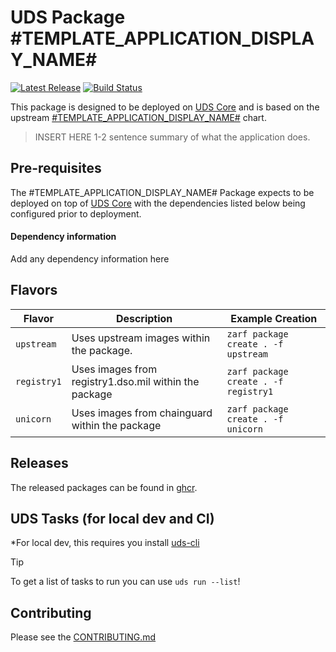 # UDS Package #TEMPLATE_APPLICATION_DISPLAY_NAME#

[![Latest Release](https://img.shields.io/github/v/release/uds-packages/uds-package-#TEMPLATE_APPLICATION_NAME#)](https://github.com/uds-packages/uds-package-#TEMPLATE_APPLICATION_NAME#/releases)
[![Build Status](https://img.shields.io/github/actions/workflow/status/uds-packages/uds-package-#TEMPLATE_APPLICATION_NAME#/tag-and-release.yaml)](https://github.com/uds-packages/uds-package-#TEMPLATE_APPLICATION_NAME#/actions/workflows/tag-and-release.yaml)

This package is designed to be deployed on [UDS Core](https://github.com/defenseunicorns/uds-core) and is based on the upstream [#TEMPLATE_APPLICATION_DISPLAY_NAME#](#TEMPLATE_CHART_REPO#) chart.

> INSERT HERE 1-2 sentence summary of what the application does.

## Pre-requisites

The #TEMPLATE_APPLICATION_DISPLAY_NAME# Package expects to be deployed on top of [UDS Core](https://github.com/defenseunicorns/uds-core) with the dependencies listed below being configured prior to deployment.

#### Dependency information

Add any dependency information here

## Flavors

| Flavor | Description | Example Creation |
| ------ | ----------- | ---------------- |
| `upstream` | Uses upstream images within the package. | `zarf package create . -f upstream` |
| `registry1` | Uses images from registry1.dso.mil within the package | `zarf package create . -f registry1` |
| `unicorn` | Uses images from chainguard within the package | `zarf package create . -f unicorn` |

## Releases

The released packages can be found in [ghcr](https://github.com/uds-packages/uds-package-#TEMPLATE_APPLICATION_NAME#/pkgs/container/packages%2Fuds%2F#TEMPLATE_APPLICATION_NAME#).

## UDS Tasks (for local dev and CI)

*For local dev, this requires you install [uds-cli](https://github.com/defenseunicorns/uds-cli?tab=readme-ov-file#install)

> [!TIP]
> To get a list of tasks to run you can use `uds run --list`!

## Contributing

Please see the [CONTRIBUTING.md](./CONTRIBUTING.md)
